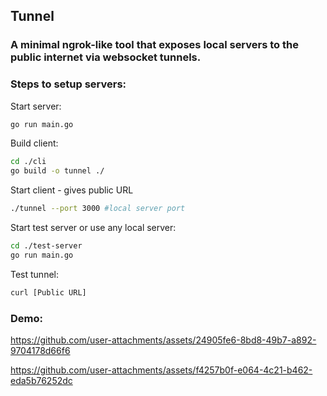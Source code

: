## Tunnel

### A minimal ngrok-like tool that exposes local servers to the public internet via websocket tunnels.


### Steps to setup servers:
Start server:
```sh
go run main.go
```

Build client: 
```sh
cd ./cli
go build -o tunnel ./
``` 

Start client - gives public URL
```sh 
./tunnel --port 3000 #local server port
```


Start test server or use any local server:
```sh
cd ./test-server
go run main.go
```

Test tunnel:
```txt
curl [Public URL]
```


### Demo:

https://github.com/user-attachments/assets/24905fe6-8bd8-49b7-a892-9704178d66f6

https://github.com/user-attachments/assets/f4257b0f-e064-4c21-b462-eda5b76252dc

